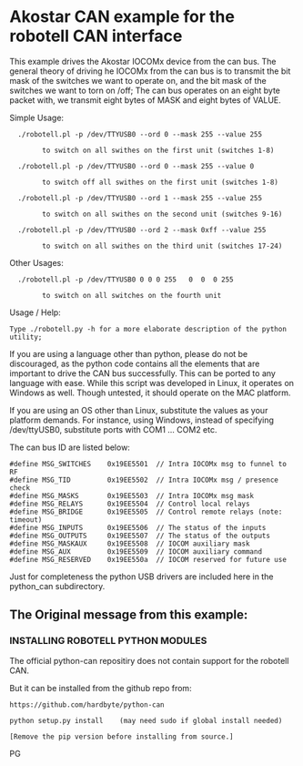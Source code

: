 # Akostar CAN example for the robotell CAN interface

  This example drives the Akostar IOCOMx device from the can bus. The general theory of driving he IOCOMx
from the can bus is to transmit the bit mask of the switches we want to operate on,
and the bit mask of the switches we want to torn on /off; The can bus operates on an eight byte
packet with, we transmit eight bytes of MASK and eight bytes of VALUE.

  Simple Usage:

      ./robotell.pl -p /dev/TTYUSB0 --ord 0 --mask 255 --value 255

            to switch on all swithes on the first unit (switches 1-8)

      ./robotell.pl -p /dev/TTYUSB0 --ord 0 --mask 255 --value 0

            to switch off all swithes on the first unit (switches 1-8)

      ./robotell.pl -p /dev/TTYUSB0 --ord 1 --mask 255 --value 255

            to switch on all swithes on the second unit (switches 9-16)

      ./robotell.pl -p /dev/TTYUSB0 --ord 2 --mask 0xff --value 255

            to switch on all swithes on the third unit (switches 17-24)

  Other Usages:

      ./robotell.pl -p /dev/TTYUSB0 0 0 0 255   0  0  0 255

            to switch on all switches on the fourth unit

  Usage / Help:

    Type ./robotell.py -h for a more elaborate description of the python utility;


  If you are using a language other than python, please do not be discouraged, as
the python code contains all the elements that are important to drive the
CAN bus successfully. This can be ported to any language with ease. While this script was
developed in Linux, it operates on Windows as well. Though untested, it should operate on the MAC platform.

 If you are using an OS other than Linux, substitute the values as your platform
 demands. For instance, using Windows, instead of specifying /dev/ttyUSB0,
substitute ports with COM1 ... COM2 etc.

 The can bus ID are listed below:

    #define MSG_SWITCHES    0x19EE5501  // Intra IOCOMx msg to funnel to RF
    #define MSG_TID         0x19EE5502  // Intra IOCOMx msg / presence check
    #define MSG_MASKS       0x19EE5503  // Intra IOCOMx msg mask
    #define MSG_RELAYS      0x19EE5504  // Control local relays
    #define MSG_BRIDGE      0x19EE5505  // Control remote relays (note: timeout)
    #define MSG_INPUTS      0x19EE5506  // The status of the inputs
    #define MSG_OUTPUTS     0x19EE5507  // The status of the outputs
    #define MSG_MASKAUX     0x19EE5508  // IOCOM auxiliary mask
    #define MSG_AUX         0x19EE5509  // IOCOM auxiliary command
    #define MSG_RESERVED    0x19EE550a  // IOCOM reserved for future use


 Just for completeness the python USB drivers are included here in the python_can
subdirectory.


## The Original message from this example:

### INSTALLING ROBOTELL PYTHON MODULES

  The official python-can repositiry does not contain support for the robotell CAN.

But it can be installed from the github repo from:

    https://github.com/hardbyte/python-can

    python setup.py install    (may need sudo if global install needed)

    [Remove the pip version before installing from source.]

PG
